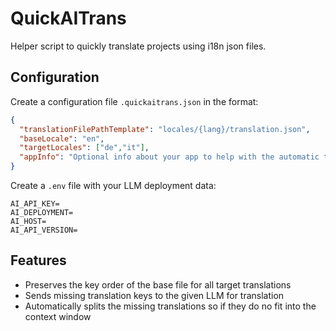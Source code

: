 # QuickAITrans

Helper script to quickly translate projects using i18n json files.

## Configuration

Create a configuration file `.quickaitrans.json` in the format:
```json
{
  "translationFilePathTemplate": "locales/{lang}/translation.json",
  "baseLocale": "en",
  "targetLocales": ["de","it"],
  "appInfo": "Optional info about your app to help with the automatic translation"
}
```

Create a `.env` file with your LLM deployment data:
```
AI_API_KEY=
AI_DEPLOYMENT=
AI_HOST=
AI_API_VERSION=
```

## Features

- Preserves the key order of the base file for all target translations
- Sends missing translation keys to the given LLM for translation
- Automatically splits the missing translations so if they do no fit into the context window

